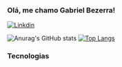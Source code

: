 ### Olá, me chamo Gabriel Bezerra!

[![Linkdin](https://img.shields.io/badge/LinkedIn-0077B5?style=for-the-badge&logo=linkedin&logoColor=white)](https://www.linkedin.com/in/gabriel-bezerra-965b27211/)

![Anurag's GitHub stats](https://github-readme-stats.vercel.app/api?username=gabrielbvlk&show_icons=true&theme=tokyonight)
[![Top Langs](https://github-readme-stats.vercel.app/api/top-langs/?username=gabrielbvlk&layout=compact)](https://github.com/anuraghazra/github-readme-stats)

### Tecnologias

<div style="display: inline_block"><br/>
<img alt align="center" alt="Linux" src="https://img.shields.io/badge/Ubuntu-E95420?style=for-the-badge&logo=ubuntu&logoColor=white"/>
<img alt align="center" alt="HTML5" src="https://img.shields.io/badge/HTML5-E34F26?style=for-the-badge&logo=html5&logoColor=white"/> <img alt align="center" alt="CSS3" src="https://img.shields.io/badge/CSS3-1572B6?style=for-the-badge&logo=css3&logoColor=white"/>
<img alt align="center" alt="JavaScript" src="https://img.shields.io/badge/JavaScript-323330?style=for-the-badge&logo=javascript&logoColor=F7DF1E"/>
<img alt align="center" alt="React" src="https://img.shields.io/badge/React-20232A?style=for-the-badge&logo=react&logoColor=61DAFB"/>  
</div>

